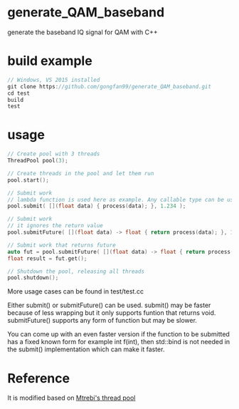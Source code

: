 # generate_QAM_baseband
generate the baseband IQ signal for QAM with C++

# build example
```c
// Windows, VS 2015 installed
git clone https://github.com/gongfan99/generate_QAM_baseband.git
cd test
build
test
```

# usage
```c
// Create pool with 3 threads
ThreadPool pool(3);

// Create threads in the pool and let them run
pool.start();

// Submit work
// lambda function is used here as example. Any callable type can be used.
pool.submit( [](float data) { process(data); }, 1.234 );

// Submit work
// it ignores the return value
pool.submitFuture( [](float data) -> float { return process(data); }, 1.234 );

// Submit work that returns future
auto fut = pool.submitFuture( [](float data) -> float { return process(data); }, 1.234 );
float result = fut.get();

// Shutdown the pool, releasing all threads
pool.shutdown();
```

More usage cases can be found in test/test.cc

Either submit() or submitFuture() can be used. submit() may be faster because of less wrapping but it only supports funtion that returns void. submitFuture() supports any form of function but may be slower.

You can come up with an even faster version if the function to be submitted has a fixed known form for example int f(int), then std::bind is not needed in the submit() implementation which can make it faster. 

# Reference
It is modified based on [Mtrebi's thread pool](https://github.com/mtrebi/thread-pool)